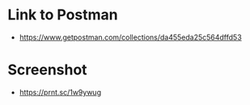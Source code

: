 # Link to Postman
- https://www.getpostman.com/collections/da455eda25c564dffd53


# Screenshot
- https://prnt.sc/1w9ywug
